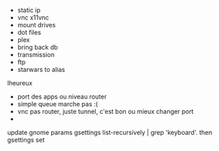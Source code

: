 - static ip
- vnc x11vnc
- mount drives
- dot files
- plex
- bring back db
- transmission
- ftp
- starwars to alias

lheureux
- port des apps ou niveau router
- simple queue marche pas :(
- vnc pas router, juste tunnel, c'est bon ou mieux changer port
- 

update gnome params
gsettings list-recursively | grep 'keyboard'.
then
gsettings set